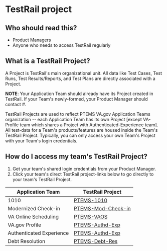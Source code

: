# TestRail project

## Who should read this?

- Product Managers
- Anyone who needs to access TestRail regularly

## What is a TestRail Project?

A Project is TestRail's main organizational unit.  All data like Test Cases, Test Runs, Test Results/Reports, and Test Plans are directly associated with a Project.

**NOTE**: Your Application Team should already have its Project created in TestRail.  If your Team's newly-formed, your Product Manager should contact #.

TestRail Projects are used to reflect PTEMS VA.gov Application Teams organization -- each Application Team has its own Project [except VA-Profile team which shares a Project with Authenticated-Experience team].  All test-data for a Team's products/features are housed inside the Team's TestRail Project.  Typically, you can only access your own Team's Project with your Team's login credentials.

## How do I access my team's TestRail Project?

1. Get your team's shared login credentials from your Product Manager.
2. Click your team's direct TestRail project-links below to go directly to your team's TestRail Project.

| Application Team | TestRail Project |
| --- | --- |
| 1010 | [PTEMS-1010](https://dsvavsp.testrail.io/index.php?/projects/overview/10) |
| Modernized Check-in | [PTEMS-Mod-Check-in](https://dsvavsp.testrail.io/index.php?/projects/overview/24) |
| VA Online Scheduling | [PTEMS-VAOS](https://dsvavsp.testrail.io/index.php?/projects/overview/53) |
| VA.gov Profile | [PTEMS-Authd-Exp](https://dsvavsp.testrail.io/index.php?/projects/overview/4) |
| Authenticated Experience | [PTEMS-Authd-Exp](https://dsvavsp.testrail.io/index.php?/projects/overview/4) |
| Debt Resolution | [PTEMS-Debt-Res](https://dsvavsp.testrail.io/index.php?/projects/overview/7) |
